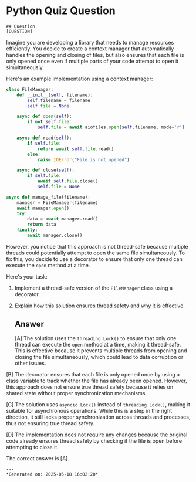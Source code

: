 # Python Quiz Question
    
    ## Question
    [QUESTION]  
Imagine you are developing a library that needs to manage resources efficiently. You decide to create a context manager that automatically handles the opening and closing of files, but also ensures that each file is only opened once even if multiple parts of your code attempt to open it simultaneously.

Here's an example implementation using a context manager:

```python
class FileManager:
    def __init__(self, filename):
        self.filename = filename
        self.file = None

    async def open(self):
        if not self.file:
            self.file = await aiofiles.open(self.filename, mode='r')

    async def read(self):
        if self.file:
            return await self.file.read()
        else:
            raise IOError("File is not opened")

    async def close(self):
        if self.file:
            await self.file.close()
            self.file = None

async def manage_file(filename):
    manager = FileManager(filename)
    await manager.open()
    try:
        data = await manager.read()
        return data
    finally:
        await manager.close()
```

However, you notice that this approach is not thread-safe because multiple threads could potentially attempt to open the same file simultaneously. To fix this, you decide to use a decorator to ensure that only one thread can execute the `open` method at a time.

Here's your task:  
1. Implement a thread-safe version of the `FileManager` class using a decorator.
2. Explain how this solution ensures thread safety and why it is effective.
    
    ## Answer
    [A] The solution uses the `threading.Lock()` to ensure that only one thread can execute the `open` method at a time, making it thread-safe. This is effective because it prevents multiple threads from opening and closing the file simultaneously, which could lead to data corruption or other issues.

[B] The decorator ensures that each file is only opened once by using a class variable to track whether the file has already been opened. However, this approach does not ensure true thread safety because it relies on shared state without proper synchronization mechanisms.

[C] The solution uses `asyncio.Lock()` instead of `threading.Lock()`, making it suitable for asynchronous operations. While this is a step in the right direction, it still lacks proper synchronization across threads and processes, thus not ensuring true thread safety.

[D] The implementation does not require any changes because the original code already ensures thread safety by checking if the file is open before attempting to close it.

The correct answer is [A].
    
    ---
    *Generated on: 2025-05-18 16:02:20*
    